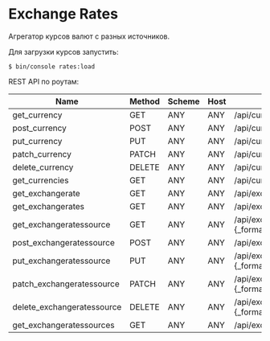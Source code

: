 Exchange Rates
==============

Агрегатор курсов валют с разных источников.

Для загрузки курсов запустить:

    $ bin/console rates:load

REST API по роутам:

Name | Method | Scheme | Host | Path
---- | ------ | ------ | ---- | ----
get_currency | GET | ANY | ANY | /api/currencies/{currency}.{_format}
post_currency | POST | ANY | ANY | /api/currencies.{_format}
put_currency | PUT | ANY | ANY | /api/currencies/{currency}.{_format}
patch_currency | PATCH | ANY | ANY | /api/currencies/{currency}.{_format}
delete_currency | DELETE | ANY | ANY | /api/currencies/{currency}.{_format}
get_currencies | GET | ANY | ANY | /api/currencies.{_format}
get_exchangerate | GET | ANY | ANY | /api/exchangerates/{rate}.{_format}
get_exchangerates | GET | ANY | ANY | /api/exchangerates.{_format}
get_exchangeratessource | GET | ANY | ANY | /api/exchangeratessources/{source}.{_format}
post_exchangeratessource | POST | ANY | ANY | /api/exchangeratessources.{_format}
put_exchangeratessource | PUT | ANY | ANY | /api/exchangeratessources/{source}.{_format}
patch_exchangeratessource | PATCH | ANY | ANY | /api/exchangeratessources/{source}.{_format}
delete_exchangeratessource | DELETE | ANY | ANY | /api/exchangeratessources/{source}.{_format}
get_exchangeratessources | GET | ANY | ANY | /api/exchangeratessources.{_format}